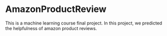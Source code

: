 # AmazonProductReview
This is a machine learning course final project. In this project, we predicted the helpfulness of amazon product reviews.
